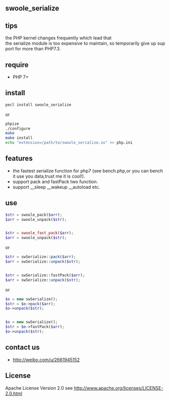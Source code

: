 ## swoole_serialize

## tips

the PHP kernel changes frequently which lead that the serialize module is too expensive to maintain, so temporarily give up support for more than PHP7.3.

## require

- PHP 7+

## install

```bash
pecl install swoole_serialize 
```

or

```bash
phpize
./configure
make
make install
echo "extension=/path/to/swoole_serialize.so" >> php.ini
```

## features

- the fastest serialize function for php7 (see bench.php,or you can bench it use you data,trust me it is cool!).
- support pack and fastPack two function.
- support __sleep __wakeup __autoload etc.

## use
```php
$str = swoole_pack($arr);
$arr = swoole_unpack($str);


$str = swoole_fast_pack($arr);
$arr = swoole_unpack($str);
```

or

```php
$str = swSerialize::pack($arr);
$arr = swSerialize::unpack($str);


$str = swSerialize::fastPack($arr);
$arr = swSerialize::unpack($str);
```

or

```php
$o = new swSerialize();
$str = $o->pack($arr);
$o->unpack($str);


$o = new swSerialize();
$str = $o->fastPack($arr);
$o->unpack($str);
```


## contact us
- http://weibo.com/u/2661945152

## License

Apache License Version 2.0 see http://www.apache.org/licenses/LICENSE-2.0.html


